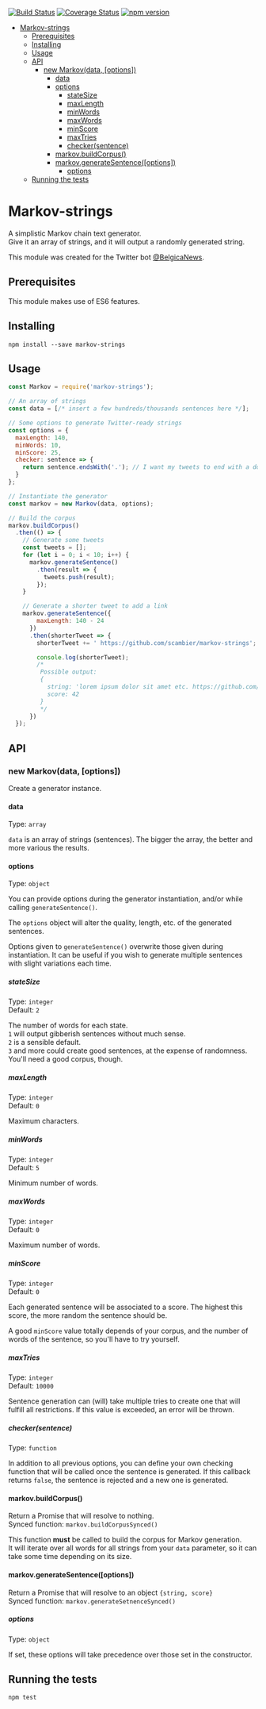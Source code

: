 [![Build Status](https://travis-ci.org/scambier/markov-strings.svg?branch=master)](https://travis-ci.org/scambier/markov-strings)
[![Coverage Status](https://coveralls.io/repos/github/scambier/markov-strings/badge.svg?branch=master)](https://coveralls.io/github/scambier/markov-strings?branch=master)
[![npm version](https://badge.fury.io/js/markov-strings.svg)](https://badge.fury.io/js/markov-strings)

<!-- TOC depthFrom:1 depthTo:6 withLinks:1 updateOnSave:1 orderedList:0 -->

- [Markov-strings](#markov-strings)
	- [Prerequisites](#prerequisites)
	- [Installing](#installing)
	- [Usage](#usage)
	- [API](#api)
		- [new Markov(data, [options])](#new-markovdata-options)
			- [data](#data)
			- [options](#options)
				- [stateSize](#statesize)
				- [maxLength](#maxlength)
				- [minWords](#minwords)
				- [maxWords](#maxwords)
				- [minScore](#minscore)
				- [maxTries](#maxtries)
				- [checker(sentence)](#checkersentence)
			- [markov.buildCorpus()](#markovbuildcorpus)
			- [markov.generateSentence([options])](#markovgeneratesentenceoptions)
				- [options](#options)
	- [Running the tests](#running-the-tests)

<!-- /TOC -->

# Markov-strings

A simplistic Markov chain text generator.  
Give it an array of strings, and it will output a randomly generated string.

This module was created for the Twitter bot [@BelgicaNews](https://twitter.com/BelgicaNews).


## Prerequisites
This module makes use of ES6 features.

## Installing
`npm install --save markov-strings`

## Usage

```javascript
const Markov = require('markov-strings');

// An array of strings
const data = [/* insert a few hundreds/thousands sentences here */];

// Some options to generate Twitter-ready strings
const options = {
  maxLength: 140,
  minWords: 10,
  minScore: 25,
  checker: sentence => {
    return sentence.endsWith('.'); // I want my tweets to end with a dot.
  }
};

// Instantiate the generator
const markov = new Markov(data, options);

// Build the corpus
markov.buildCorpus()
  .then(() => {
    // Generate some tweets
    const tweets = [];
    for (let i = 0; i < 10; i++) {
      markov.generateSentence()
        .then(result => {
          tweets.push(result);
        });
    }

    // Generate a shorter tweet to add a link
    markov.generateSentence({
        maxLength: 140 - 24
      })
      .then(shorterTweet => {
        shorterTweet += ' https://github.com/scambier/markov-strings'; // Links always take 23 characters in a tweet

        console.log(shorterTweet);
        /*
         Possible output:
         {
           string: 'lorem ipsum dolor sit amet etc. https://github.com/scambier/markov-strings',
           score: 42
         }
         */
      })
  });
```

## API
### new Markov(data, [options])
Create a generator instance.
#### data
Type: `array`

`data` is an array of strings (sentences). The bigger the array, the better and more various the results.

#### options
Type: `object`

You can provide options during the generator instantiation, and/or while calling `generateSentence()`.

The `options` object will alter the quality, length, etc. of the generated sentences.

Options given to `generateSentence()` overwrite those given during instantiation.
It can be useful if you wish to generate multiple sentences with slight variations each time.

##### stateSize
Type: `integer`  
Default: `2`

The number of words for each state.  
`1` will output gibberish sentences without much sense.  
`2` is a sensible default.  
`3` and more could create good sentences, at the expense of randomness. You'll need a good corpus, though.

##### maxLength
Type: `integer`  
Default: `0`

Maximum characters.

##### minWords
Type: `integer`  
Default: `5`

Minimum number of words.

##### maxWords
Type: `integer`  
Default: `0`

Maximum number of words.

##### minScore
Type: `integer`  
Default: `0`

Each generated sentence will be associated to a score. The highest this score, the more random the sentence should be.

A good `minScore` value totally depends of your corpus, and the number of words of the sentence, so you'll have to try yourself.

##### maxTries
Type: `integer`  
Default: `10000`

Sentence generation can (will) take multiple tries to create one that will fulfill all restrictions.
If this value is exceeded, an error will be thrown.

##### checker(sentence)
Type: `function`  

In addition to all previous options, you can define your own checking function that will be called once the sentence is generated.
If this callback returns `false`, the sentence is rejected and a new one is generated.


#### markov.buildCorpus()
Return a Promise that will resolve to nothing.  
Synced function: `markov.buildCorpusSynced()`

This function **must** be called to build the corpus for Markov generation.  
It will iterate over all words for all strings from your `data` parameter, so it can take some time depending on its size.

#### markov.generateSentence([options])
Return a Promise that will resolve to an object `{string, score}`  
Synced function: `markov.generateSetnenceSynced()`

##### options
Type: `object`

If set, these options will take precedence over those set in the constructor.

## Running the tests
`npm test`
